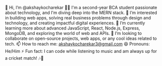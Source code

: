 👋 Hi, I’m @akshaykocharekar
👨‍💻 I'm a second-year BCA student passionate about technology, and I'm diving deep into the MERN stack.
👀 I’m interested in building web apps, solving real business problems through design and technology, and creating impactful digital experiences.
🌱 I’m currently learning more about advanced JavaScript, React, Node.js, Express, MongoDB, and exploring the world of web and APIs.
💞️ I’m looking to collaborate on open-source projects, web apps, or any cool ideas related to tech.
📫 How to reach me: akshaykocharekar3@gmail.com
😄 Pronouns: He/Him
⚡ Fun fact: I can code while listening to music and am always up for a cricket match! 🎶🏏
